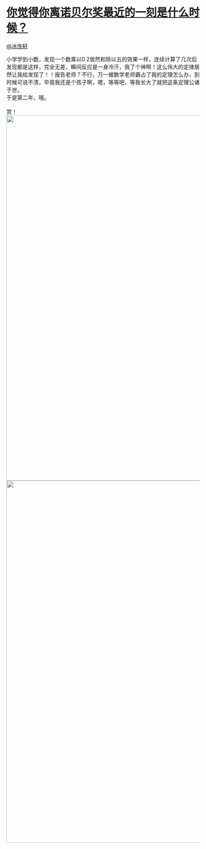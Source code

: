 
#  [你觉得你离诺贝尔奖最近的一刻是什么时候？](https://zhihu.com/questions/36037775)



[@冰佚轩](https://zhihu.com/people/98153d9ffbc97aed3c7c92d643b15c89)

小学学到小数，发现一个数乘以0.2居然和除以五的效果一样，连续计算了几次后发现都是这样，完全无差，瞬间反应是一身冷汗，我了个神啊！这么伟大的定律居然让我给发现了！！报告老师？不行，万一被数学老师霸占了我的定理怎么办，到时候可说不清，毕竟我还是个孩子啊，嗯，等等吧，等我长大了就把这条定理公诸于世。<br>于是第二年，哦。<br><br>赏！<br><img src="http://pic2.zhimg.com/50/7f45648b72d425ca4a6052c1cafd857d_b.jpg" data-rawwidth="952" data-rawheight="382" class="origin_image zh-lightbox-thumb" width="952" data-original="http://pic2.zhimg.com/50/7f45648b72d425ca4a6052c1cafd857d_r.jpg"><img src="http://pic1.zhimg.com/50/7955c258cfa88e45f0ce62ee177cc144_b.jpg" data-rawwidth="944" data-rawheight="398" class="origin_image zh-lightbox-thumb" width="944" data-original="http://pic1.zhimg.com/50/7955c258cfa88e45f0ce62ee177cc144_r.jpg">